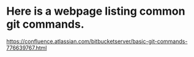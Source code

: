 # Here is a webpage listing common git commands.

https://confluence.atlassian.com/bitbucketserver/basic-git-commands-776639767.html


